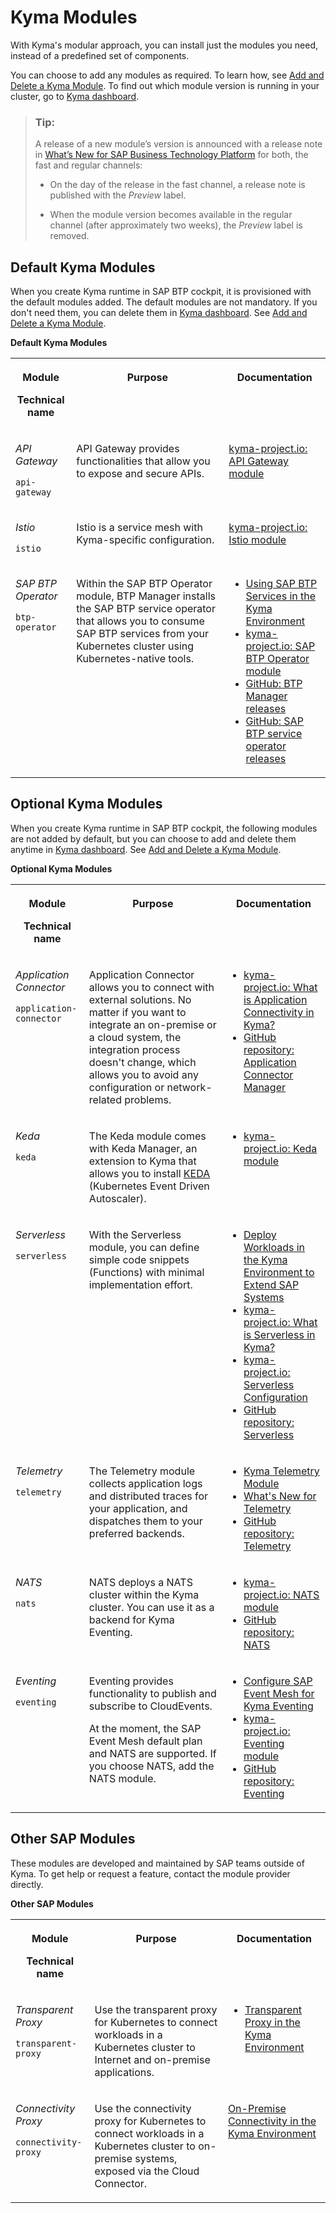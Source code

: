 <!-- copydb6b63f8a36543d985dd0dfa641273bb -->

# Kyma Modules

With Kyma's modular approach, you can install just the modules you need, instead of a predefined set of components.



You can choose to add any modules as required. To learn how, see [Add and Delete a Kyma Module](../50-administration-and-ops/add-and-delete-a-kyma-module-1b548e9.md#loio1b548e9ad4744b978b8b595288b0cb5c). To find out which module version is running in your cluster, go to [Kyma dashboard](https://dashboard.kyma.cloud.sap/clusters).

> ### Tip:  
> A release of a new module’s version is announced with a release note in [What’s New for SAP Business Technology Platform](https://help.sap.com/whats-new/cf0cb2cb149647329b5d02aa96303f56?locale=en-US&version=Cloud) for both, the fast and regular channels:
> 
> -   On the day of the release in the fast channel, a release note is published with the *Preview* label.
> 
> -   When the module version becomes available in the regular channel \(after approximately two weeks\), the *Preview* label is removed.



<a name="copydb6b63f8a36543d985dd0dfa641273bb__section_y2m_kzd_nzb"/>

## Default Kyma Modules

When you create Kyma runtime in SAP BTP cockpit, it is provisioned with the default modules added. The default modules are not mandatory. If you don't need them, you can delete them in [Kyma dashboard](https://dashboard.kyma.cloud.sap/clusters). See [Add and Delete a Kyma Module](../50-administration-and-ops/add-and-delete-a-kyma-module-1b548e9.md#loio1b548e9ad4744b978b8b595288b0cb5c).

**Default Kyma Modules**


<table>
<tr>
<th valign="top">

Module

Technical name

</th>
<th valign="top">

Purpose

</th>
<th valign="top">

Documentation

</th>
</tr>
<tr>
<td valign="top">

*API Gateway*

`api-gateway`

</td>
<td valign="top">

API Gateway provides functionalities that allow you to expose and secure APIs.

</td>
<td valign="top">

[kyma-project.io: API Gateway module](https://kyma-project.io/#/api-gateway/user/README)

</td>
</tr>
<tr>
<td valign="top">

*Istio*

`istio`

</td>
<td valign="top">

Istio is a service mesh with Kyma-specific configuration.

</td>
<td valign="top">

[kyma-project.io: Istio module](http://kyma-project.io/#/istio/user/README)

</td>
</tr>
<tr>
<td valign="top">

*SAP BTP Operator*

`btp-operator`

</td>
<td valign="top">

Within the SAP BTP Operator module, BTP Manager installs the SAP BTP service operator that allows you to consume SAP BTP services from your Kubernetes cluster using Kubernetes-native tools.

</td>
<td valign="top">

-   [Using SAP BTP Services in the Kyma Environment](using-sap-btp-services-in-the-kyma-environment-ea4dd81.md#loioea4dd81e49254dd482d32e3c20f4477a)
-   [kyma-project.io: SAP BTP Operator module](https://kyma-project.io/#/btp-manager/user/README)
-   [GitHub: BTP Manager releases](https://github.com/kyma-project/btp-manager/releases)
-   [GitHub: SAP BTP service operator releases](https://github.com/SAP/sap-btp-service-operator/releases)



</td>
</tr>
</table>



<a name="copydb6b63f8a36543d985dd0dfa641273bb__section_zty_yc2_lzb"/>

## Optional Kyma Modules

When you create Kyma runtime in SAP BTP cockpit, the following modules are not added by default, but you can choose to add and delete them anytime in [Kyma dashboard](https://dashboard.kyma.cloud.sap/clusters). See [Add and Delete a Kyma Module](../50-administration-and-ops/add-and-delete-a-kyma-module-1b548e9.md#loio1b548e9ad4744b978b8b595288b0cb5c).

**Optional Kyma Modules**


<table>
<tr>
<th valign="top">

Module

Technical name

</th>
<th valign="top">

Purpose

</th>
<th valign="top">

Documentation

</th>
</tr>
<tr>
<td valign="top">

*Application Connector*

`application-connector`

</td>
<td valign="top">

Application Connector allows you to connect with external solutions. No matter if you want to integrate an on-premise or a cloud system, the integration process doesn't change, which allows you to avoid any configuration or network-related problems.

</td>
<td valign="top">

-   [kyma-project.io: What is Application Connectivity in Kyma?](https://kyma-project.io/#/application-connector-manager/user/README)
-   [GitHub repository: Application Connector Manager](https://github.com/kyma-project/application-connector-manager) 



</td>
</tr>
<tr>
<td valign="top">

*Keda*

`keda`

</td>
<td valign="top">

The Keda module comes with Keda Manager, an extension to Kyma that allows you to install [KEDA](https://keda.sh) \(Kubernetes Event Driven Autoscaler\).

</td>
<td valign="top">

-   [kyma-project.io: Keda module](https://kyma-project.io/#/keda-manager/user/README)



</td>
</tr>
<tr>
<td valign="top">

*Serverless*

`serverless`

</td>
<td valign="top">

With the Serverless module, you can define simple code snippets \(Functions\) with minimal implementation effort.

</td>
<td valign="top">

-   [Deploy Workloads in the Kyma Environment to Extend SAP Systems](deploy-workloads-in-the-kyma-environment-to-extend-sap-systems-fe4ba5b.md)
-   [kyma-project.io: What is Serverless in Kyma?](https://kyma-project.io/#/serverless-manager/user/README)
-   [kyma-project.io: Serverless Configuration](https://kyma-project.io/#/serverless-manager/user/00-20-configure-serverless)
-   [GitHub repository: Serverless](https://github.com/kyma-project/serverless-manager)



</td>
</tr>
<tr>
<td valign="top">

*Telemetry*

`telemetry`

</td>
<td valign="top">

The Telemetry module collects application logs and distributed traces for your application, and dispatches them to your preferred backends.

</td>
<td valign="top">

-   [Kyma Telemetry Module](kyma-telemetry-module-87ec550.md)
-   [What's New for Telemetry](https://help.sap.com/whats-new/cf0cb2cb149647329b5d02aa96303f56?Component=Kyma%20Runtime&locale=en-US&version=Cloud&Valid_as_Of=2023-09-08%3A2099-12-31&q=Telemetry#top)
-   [GitHub repository: Telemetry](https://github.com/kyma-project/telemetry-manager)



</td>
</tr>
<tr>
<td valign="top">

*NATS*

`nats`

</td>
<td valign="top">

NATS deploys a NATS cluster within the Kyma cluster. You can use it as a backend for Kyma Eventing.

</td>
<td valign="top">

-   [kyma-project.io: NATS module](https://kyma-project.io/#/nats-manager/user/README)
-   [GitHub repository: NATS](https://github.com/kyma-project/nats-manager)



</td>
</tr>
<tr>
<td valign="top">

*Eventing*

`eventing`

</td>
<td valign="top">

Eventing provides functionality to publish and subscribe to CloudEvents.

At the moment, the SAP Event Mesh default plan and NATS are supported. If you choose NATS, add the NATS module.

</td>
<td valign="top">

-   [Configure SAP Event Mesh for Kyma Eventing](configure-sap-event-mesh-for-kyma-eventing-407d126.md)
-   [kyma-project.io: Eventing module](https://kyma-project.io/#/eventing-manager/user/README)
-   [GitHub repository: Eventing](https://github.com/kyma-project/eventing-manager) 



</td>
</tr>
</table>



<a name="copydb6b63f8a36543d985dd0dfa641273bb__section_jcm_gyz_jxb"/>

## Other SAP Modules

These modules are developed and maintained by SAP teams outside of Kyma. To get help or request a feature, contact the module provider directly.

**Other SAP Modules**


<table>
<tr>
<th valign="top">

Module

Technical name

</th>
<th valign="top">

Purpose

</th>
<th valign="top">

Documentation

</th>
</tr>
<tr>
<td valign="top">

*Transparent Proxy*

`transparent-proxy`

</td>
<td valign="top">

Use the transparent proxy for Kubernetes to connect workloads in a Kubernetes cluster to Internet and on-premise applications.

</td>
<td valign="top">

-   [Transparent Proxy in the Kyma Environment](https://help.sap.com/docs/connectivity/sap-btp-connectivity-cf/transparent-proxy-in-kyma-environment?version=Cloud)



</td>
</tr>
<tr>
<td valign="top">

*Connectivity Proxy*

`connectivity-proxy`

</td>
<td valign="top">

Use the connectivity proxy for Kubernetes to connect workloads in a Kubernetes cluster to on-premise systems, exposed via the Cloud Connector.

</td>
<td valign="top">

[On-Premise Connectivity in the Kyma Environment](https://help.sap.com/docs/connectivity/sap-btp-connectivity-cf/on-premise-connectivity-in-kyma-environment?version=Cloud)

</td>
</tr>
</table>



